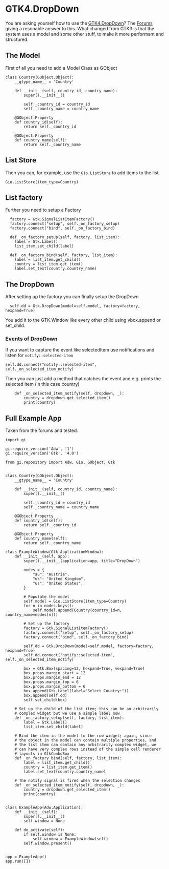 # GTK4.DropDown
You are asking yourself how to use the [GTK4.DropDown](https://docs.gtk.org/gtk4/class.DropDown.html)? The [Forums](https://discourse.gnome.org/t/migrate-from-comboboxtext-to-comborow-dropdown/10565/2) giving a resonable answer to this.
What changed from GTK3 is that the system uses a model and some other stuff, to make it more performant and structured.

## The Model
First of all you need to add a Model Class as GObject 
```python3
class Country(GObject.Object):
    __gtype_name__ = 'Country'

    def __init__(self, country_id, country_name):
        super().__init__()

        self._country_id = country_id
        self._country_name = country_name

    @GObject.Property
    def country_id(self):
        return self._country_id

    @GObject.Property
    def country_name(self):
        return self._country_name
```

## List Store
Then you can, for example, use the `Gio.ListStore` to add items to the list.

```python3
Gio.ListStore(item_type=Country)
```
## List factory
Further you need to setup a Factory
```python3
  factory = Gtk.SignalListItemFactory()
  factory.connect("setup", self._on_factory_setup)
  factory.connect("bind", self._on_factory_bind)
  
  def _on_factory_setup(self, factory, list_item):
    label = Gtk.Label()
    list_item.set_child(label)

  def _on_factory_bind(self, factory, list_item):
    label = list_item.get_child()
    country = list_item.get_item()
    label.set_text(country.country_name)
```

## The DropDown
After setting up the factory you can finally setup the DropDown
```python3
  self.dd = Gtk.DropDown(model=self.model, factory=factory, hexpand=True)
```

You add it to the GTK.Window like every other child using vbox.append or set_child.

### Events of DropDown
If you want to capture the event like selectedItem use notifications and listen for `notify::selected-item`

```python3
self.dd.connect("notify::selected-item", self._on_selected_item_notify)
```

Then you can just add a method that catches the event and e.g. prints the selected item (in this case country)
```python3
    def _on_selected_item_notify(self, dropdown, _):
        country = dropdown.get_selected_item()
        print(country)
```

## Full Example App
Taken from the forums and tested.
```python3
import gi

gi.require_version('Adw', '1')
gi.require_version('Gtk', '4.0')

from gi.repository import Adw, Gio, GObject, Gtk


class Country(GObject.Object):
    __gtype_name__ = 'Country'

    def __init__(self, country_id, country_name):
        super().__init__()

        self._country_id = country_id
        self._country_name = country_name

    @GObject.Property
    def country_id(self):
        return self._country_id

    @GObject.Property
    def country_name(self):
        return self._country_name

class ExampleWindow(Gtk.ApplicationWindow):
    def __init__(self, app):
        super().__init__(application=app, title="DropDown")

        nodes = {
            "au": "Austria",
            "uk": "United Kingdom",
            "us": "United States",
        }

        # Populate the model
        self.model = Gio.ListStore(item_type=Country)
        for n in nodes.keys():
            self.model.append(Country(country_id=n, country_name=nodes[n]))

        # Set up the factory
        factory = Gtk.SignalListItemFactory()
        factory.connect("setup", self._on_factory_setup)
        factory.connect("bind", self._on_factory_bind)

        self.dd = Gtk.DropDown(model=self.model, factory=factory, hexpand=True)
        self.dd.connect("notify::selected-item", self._on_selected_item_notify)

        box = Gtk.Box(spacing=12, hexpand=True, vexpand=True)
        box.props.margin_start = 12
        box.props.margin_end = 12
        box.props.margin_top = 6
        box.props.margin_bottom = 6
        box.append(Gtk.Label(label="Select Country:"))
        box.append(self.dd)
        self.set_child(box)

    # Set up the child of the list item; this can be an arbitrarily
    # complex widget but we use a simple label now
    def _on_factory_setup(self, factory, list_item):
        label = Gtk.Label()
        list_item.set_child(label)

    # Bind the item in the model to the row widget; again, since
    # the object in the model can contain multiple properties, and
    # the list item can contain any arbitrarily complex widget, we
    # can have very complex rows instead of the simple cell renderer
    # layouts in GtkComboBox
    def _on_factory_bind(self, factory, list_item):
        label = list_item.get_child()
        country = list_item.get_item()
        label.set_text(country.country_name)

    # The notify signal is fired when the selection changes
    def _on_selected_item_notify(self, dropdown, _):
        country = dropdown.get_selected_item()
        print(country)


class ExampleApp(Adw.Application):
    def __init__(self):
        super().__init__()
        self.window = None

    def do_activate(self):
        if self.window is None:
            self.window = ExampleWindow(self)
        self.window.present()


app = ExampleApp()
app.run([])


```

